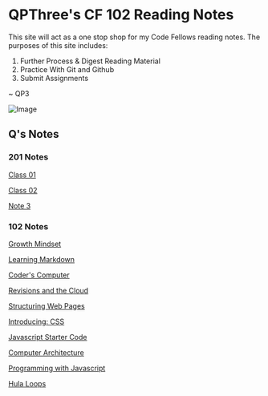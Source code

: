 # QPThree's CF 102 Reading Notes


This site will act as a one stop shop for my Code Fellows reading notes.  The purposes of this site includes:

1. Further Process & Digest Reading Material
2. Practice With Git and Github
3. Submit Assignments

~ QP3

![Image](https://images.unsplash.com/photo-1488190211105-8b0e65b80b4e?ixlib=rb-1.2.1&ixid=MXwxMjA3fDB8MHxwaG90by1wYWdlfHx8fGVufDB8fHw%3D&auto=format&fit=crop&w=1350&q=80)

## Q's Notes


### 201 Notes

[Class 01](class01.md)

[Class 02](class-02.md)

[Note 3](note3.md)

### 102 Notes
[Growth Mindset](growthmindset.md)

[Learning Markdown](learningmarkdown.md)

[Coder's Computer](./102/coderscomputer.md)

[Revisions and the Cloud](revisionsandthecloud.md)

[Structuring Web Pages](structuringwebpages.md)

[Introducing: CSS](introducingcss.md)

[Javascript Starter Code](./102/javascriptstarter.md)

[Computer Architecture](computerarchitecture.md)

[Programming with Javascript](programmingwithjavascript.md)

[Hula Loops](loops.md)